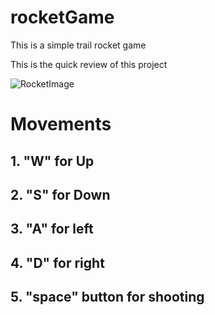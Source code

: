 # rocketGame
This is a simple trail rocket game

This is the quick review of this project

![RocketImage](https://user-images.githubusercontent.com/86182933/132093025-4ef5d623-b1cf-46c3-8962-fc7c9f143c06.PNG)

# Movements
## 1.  "W" for Up

## 2.  "S" for Down

## 3.  "A" for left

## 4.  "D" for right

## 5. "space" button for shooting























